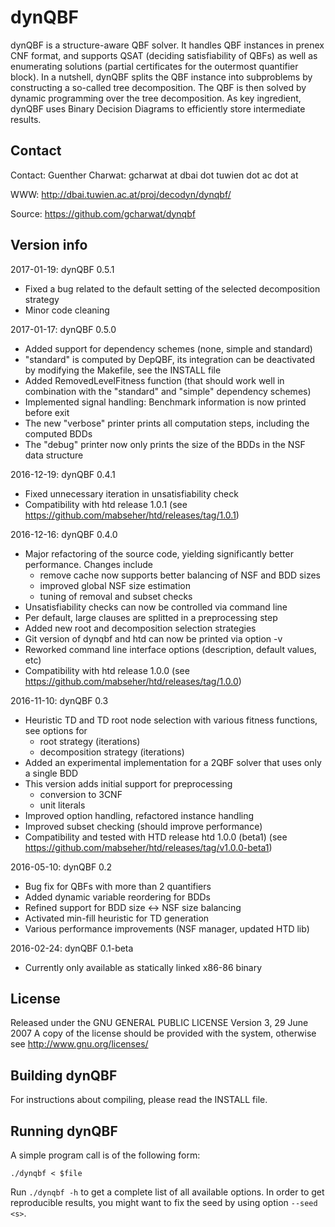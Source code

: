 dynQBF 
====================

dynQBF is a structure-aware QBF solver. It handles QBF instances
in prenex CNF format, and supports QSAT (deciding satisfiability
of QBFs) as well as enumerating solutions (partial certificates
for the outermost quantifier block). In a nutshell, dynQBF splits
the QBF instance into subproblems by constructing a so-called
tree decomposition. The QBF is then solved by dynamic programming
over the tree decomposition. As key ingredient, dynQBF uses
Binary Decision Diagrams to efficiently store intermediate results.

Contact 
-------

Contact:    Guenther Charwat: gcharwat at dbai dot tuwien dot ac dot at

WWW:        http://dbai.tuwien.ac.at/proj/decodyn/dynqbf/

Source:     https://github.com/gcharwat/dynqbf

Version info 
--------------

2017-01-19: dynQBF 0.5.1
- Fixed a bug related to the default setting of the selected decomposition strategy
- Minor code cleaning

2017-01-17: dynQBF 0.5.0
- Added support for dependency schemes (none, simple and standard)
- "standard" is computed by DepQBF, its integration can be deactivated by modifying the Makefile, see the INSTALL file
- Added RemovedLevelFitness function (that should work well in combination with the "standard" and "simple" dependency schemes)
- Implemented signal handling: Benchmark information is now printed before exit
- The new "verbose" printer prints all computation steps, including the computed BDDs
- The "debug" printer now only prints the size of the BDDs in the NSF data structure

2016-12-19: dynQBF 0.4.1
- Fixed unnecessary iteration in unsatisfiability check
- Compatibility with htd release 1.0.1
(see https://github.com/mabseher/htd/releases/tag/1.0.1)

2016-12-16: dynQBF 0.4.0
- Major refactoring of the source code, yielding significantly better performance. Changes include
  * remove cache now supports better balancing of NSF and BDD sizes
  * improved global NSF size estimation
  * tuning of removal and subset checks
- Unsatisfiability checks can now be controlled via command line
- Per default, large clauses are splitted in a preprocessing step
- Added new root and decomposition selection strategies
- Git version of dynqbf and htd can now be printed via option -v
- Reworked command line interface options (description, default values, etc)
- Compatibility with htd release 1.0.0
(see https://github.com/mabseher/htd/releases/tag/1.0.0)

2016-11-10: dynQBF 0.3
- Heuristic TD and TD root node selection with various fitness functions, see options for
  * root strategy (iterations)
  * decomposition strategy (iterations)
- Added an experimental implementation for a 2QBF solver that
  uses only a single BDD
- This version adds initial support for preprocessing 
  * conversion to 3CNF
  * unit literals
- Improved option handling, refactored instance handling
- Improved subset checking (should improve performance)
- Compatibility and tested with HTD release htd 1.0.0 (beta1) 
  (see https://github.com/mabseher/htd/releases/tag/v1.0.0-beta1)

2016-05-10: dynQBF 0.2
 - Bug fix for QBFs with more than 2 quantifiers
 - Added dynamic variable reordering for BDDs
 - Refined support for BDD size <-> NSF size balancing
 - Activated min-fill heuristic for TD generation
 - Various performance improvements (NSF manager, updated HTD lib)

2016-02-24: dynQBF 0.1-beta
 - Currently only available as statically linked x86-86 binary

License
-------

Released under the GNU GENERAL PUBLIC LICENSE  Version 3, 29 June 2007
A copy of the license should be provided with the system, otherwise see
http://www.gnu.org/licenses/

Building dynQBF 
---------------

For instructions about compiling, please read the INSTALL file.

Running dynQBF
--------------

A simple program call is of the following form:

    ./dynqbf < $file

Run `./dynqbf -h` to get a complete list of all available options.
In order to get reproducible results, you might want to fix the seed by using option `--seed <s>`. 
